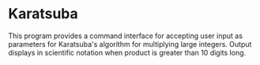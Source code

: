 # Karatsuba
This program provides a command interface for accepting user input as parameters for Karatsuba's algorithm for multiplying large integers. Output displays in scientific notation when product is greater than 10 digits long.
